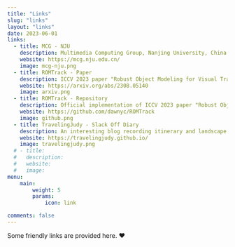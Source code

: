 ```yaml
---
title: "Links"
slug: "links"
layout: "links"
date: 2023-06-01
links:
  - title: MCG - NJU
    description: Multimedia Computing Group, Nanjing University, China
    website: https://mcg.nju.edu.cn/
    image: mcg-nju.png
  - title: ROMTrack - Paper
    description: ICCV 2023 paper "Robust Object Modeling for Visual Tracking"
    website: https://arxiv.org/abs/2308.05140
    image: arxiv.png
  - title: ROMTrack - Repository
    description: Official implementation of ICCV 2023 paper "Robust Object Modeling for Visual Tracking"
    website: https://github.com/dawnyc/ROMTrack
    image: github.png
  - title: TravelingJudy - Slack Off Diary
    description: An interesting blog recording itinerary and landscape of traveling
    website: https://travelingjudy.github.io/
    image: travelingjudy.png
  # - title:
  #   description:
  #   website:
  #   image:
menu:
    main: 
        weight: 5
        params:
            icon: link

comments: false
---
```


Some friendly links are provided here. ❤️